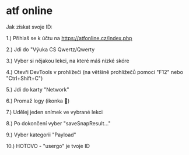# atf online
 
Jak získat svoje ID:

1.) Přihlaš se k účtu na https://atfonline.cz/index.php

2.) Jdi do "Výuka CS Qwertz/Qwerty

3.) Vyber si nějakou lekci, na které máš nízké skóre

4.) Otevři DevTools v prohlížeči (na většině prohlížečů pomocí "F12" nebo "Ctrl+Shift+C")

5.) Jdi do karty "Network"

6.) Promaž logy (ikonka 🚫)

7.) Udělej jeden snímek ve vybrané lekci

8.) Po dokončení vyber "saveSnapResult..."

9.) Vyber kategorii "Payload"

10.) HOTOVO - "usergo" je tvoje ID